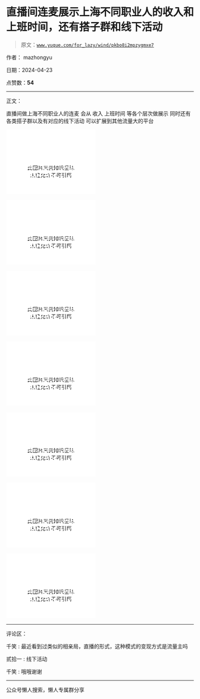 # 直播间连麦展示上海不同职业人的收入和上班时间，还有搭子群和线下活动

> 原文：[`www.yuque.com/for_lazy/wind/pkbo8i2mpzygmxe7`](https://www.yuque.com/for_lazy/wind/pkbo8i2mpzygmxe7)

作者： mazhongyu

日期：2024-04-23

点赞数：**54**

* * *

正文：

直播间做上海不同职业人的连麦 会从 收入 上班时间 等各个层次做展示 同时还有各类搭子群以及有对应的线下活动 可以扩展到其他流量大的平台

![](img/433637a2be54d275b6c6f94cd08a1b19.png)

![](img/840220ac7cf9bbaa07948f81f8ef5359.png)

![](img/8a46a59531db2c8f8c500d8a2531a0b1.png)

![](img/b6089984b791533bcd893c490f985a5a.png)

![](img/239b1b8c29e942481cd1eeb51781f6e5.png)

![](img/3cc9e4fc24a21bfaa5ea0b77de06461a.png)

![](img/e3bd9c003e15f6b5faaa6ebe524bcdfb.png)

* * *

评论区：

千笑 : 最近看到过类似的相亲局，直播的形式，这种模式的变现方式是流量主吗

贰拾一 : 线下活动

千笑 : 哦哦谢谢

* * *

公众号懒人搜索，懒人专属群分享